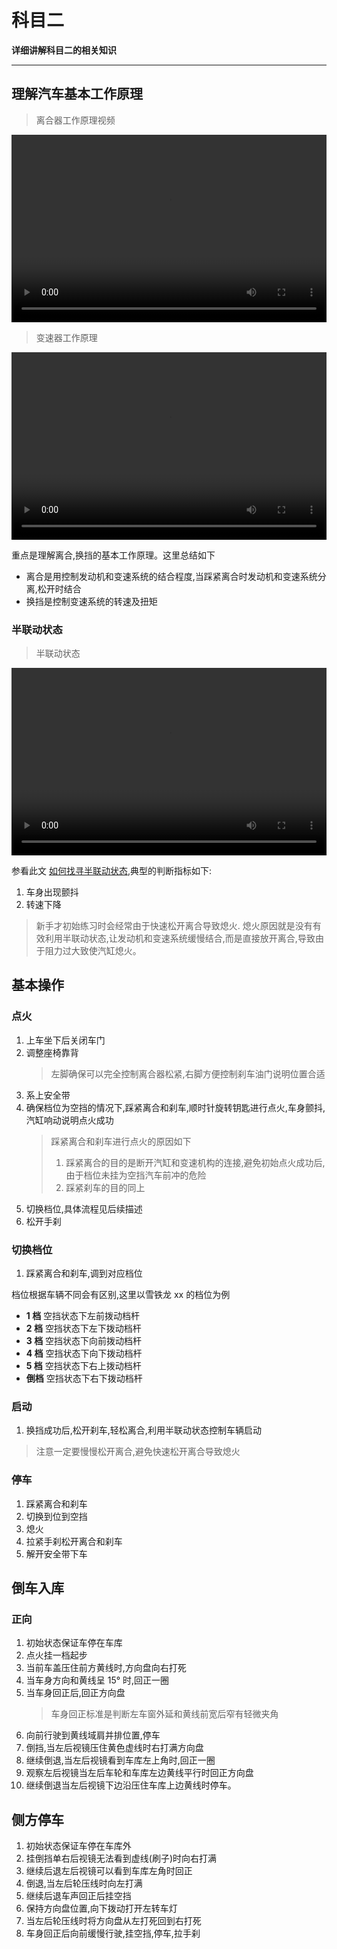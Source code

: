 # 科目二

**详细讲解科目二的相关知识**

-----

## 理解汽车基本工作原理
> 离合器工作原理视频

<video src="./video/详解离合器的工作原理.mp4" controls="" width="100%" height="300px">Not Support</video>


> 变速器工作原理

<video src="./video/手动变速器的工作原理.mp4" controls="" width="100%" height="300px">Not Support</video>


重点是理解离合,换挡的基本工作原理。这里总结如下

* 离合是用控制发动机和变速系统的结合程度,当踩紧离合时发动机和变速系统分离,松开时结合
* 换挡是控制变速系统的转速及扭矩

### 半联动状态
> 半联动状态

<video src="./video/查找半联动状态.mp4" controls="" width="100%" height="300px">Not Support</video>

参看此文 [如何找寻半联动状态](https://mp.weixin.qq.com/s/LJDaZCpHgq-votT86Civkg ':ignore'),典型的判断指标如下:
1. 车身出现颤抖
2. 转速下降

> 新手才初始练习时会经常由于快速松开离合导致熄火.
> 熄火原因就是没有有效利用半联动状态,让发动机和变速系统缓慢结合,而是直接放开离合,导致由于阻力过大致使汽缸熄火。

## 基本操作
### 点火
1. 上车坐下后关闭车门
2. 调整座椅靠背
	> 左脚确保可以完全控制离合器松紧,右脚方便控制刹车油门说明位置合适
3. 系上安全带
4. 确保档位为空挡的情况下,踩紧离合和刹车,顺时针旋转钥匙进行点火,车身颤抖,汽缸响动说明点火成功
	> 踩紧离合和刹车进行点火的原因如下
	> 1. 踩紧离合的目的是断开汽缸和变速机构的连接,避免初始点火成功后,由于档位未挂为空挡汽车前冲的危险
	> 2. 踩紧刹车的目的同上
5. 切换档位,具体流程见后续描述
6. 松开手刹

### 切换档位
1. 踩紧离合和刹车,调到对应档位

档位根据车辆不同会有区别,这里以雪铁龙 xx 的档位为例

* **1 档** 空挡状态下左前拨动档杆
* **2 档** 空挡状态下左下拨动档杆
* **3 档** 空挡状态下向前拨动档杆
* **4 档** 空挡状态下向下拨动档杆
* **5 档** 空挡状态下右上拨动档杆
* **倒档** 空挡状态下右下拨动档杆

### 启动
1. 换挡成功后,松开刹车,轻松离合,利用半联动状态控制车辆启动

> 注意一定要慢慢松开离合,避免快速松开离合导致熄火

### 停车
1. 踩紧离合和刹车
2. 切换到位到空挡
3. 熄火
4. 拉紧手刹松开离合和刹车
5. 解开安全带下车

## 倒车入库
### 正向
1. 初始状态保证车停在车库
2. 点火挂一档起步
3. 当前车盖压住前方黄线时,方向盘向右打死
4. 当车身方向和黄线呈 15° 时,回正一圈
5. 当车身回正后,回正方向盘
	> 车身回正标准是判断左车窗外延和黄线前宽后窄有轻微夹角
5. 向前行驶到黄线域肩并排位置,停车
6. 倒挡,当左后视镜压住黄色虚线时右打满方向盘
7. 继续倒退,当左后视镜看到车库左上角时,回正一圈
8. 观察左后视镜当左后车轮和车库左边黄线平行时回正方向盘
9. 继续倒退当左后视镜下边沿压住车库上边黄线时停车。



## 侧方停车
1. 初始状态保证车停在车库外
2. 挂倒挡单右后视镜无法看到虚线(刷子)时向右打满
3. 继续后退左后视镜可以看到车库左角时回正
4. 倒退,当左后轮压线时向左打满
5. 继续后退车声回正后挂空挡
6. 保持方向盘位置,向下拨动打开左转车灯
7. 当左后轮压线时将方向盘从左打死回到右打死
8. 车身回正后向前缓慢行驶,挂空挡,停车,拉手刹

